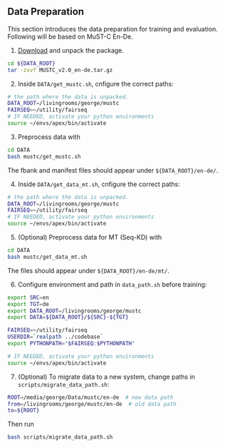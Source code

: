 ## Data Preparation
This section introduces the data preparation for training and evaluation. Following will be based on MuST-C En-De.

1. [Download](https://ict.fbk.eu/must-c/) and unpack the package.
```bash
cd ${DATA_ROOT}
tar -zxvf MUSTC_v2.0_en-de.tar.gz
```
2. Inside `DATA/get_mustc.sh`, cnfigure the correct paths:
```bash
# the path where the data is unpacked.
DATA_ROOT=/livingrooms/george/mustc
FAIRSEQ=~/utility/fairseq
# IF NEEDED, activate your python environments
source ~/envs/apex/bin/activate
```
3. Preprocess data with
```bash
cd DATA
bash mustc/get_mustc.sh
```
The fbank and manifest files should appear under `${DATA_ROOT}/en-de/`.

4. Inside `DATA/get_data_mt.sh`, cnfigure the correct paths:
```bash
# the path where the data is unpacked.
DATA_ROOT=/livingrooms/george/mustc
FAIRSEQ=~/utility/fairseq
# IF NEEDED, activate your python environments
source ~/envs/apex/bin/activate
```
5. (Optional) Preprocess data for MT (Seq-KD) with
```bash
cd DATA
bash mustc/get_data_mt.sh
```
The files should appear under `${DATA_ROOT}/en-de/mt/`.

6. Configure environment and path in `data_path.sh` before training:
```bash
export SRC=en
export TGT=de
export DATA_ROOT=/livingrooms/george/mustc
export DATA=${DATA_ROOT}/${SRC}-${TGT}

FAIRSEQ=~/utility/fairseq
USERDIR=`realpath ../codebase`
export PYTHONPATH="$FAIRSEQ:$PYTHONPATH"

# IF NEEDED, activate your python environments
source ~/envs/apex/bin/activate
```

7. (Optional) To migrate data to a new system, change paths in `scripts/migrate_data_path.sh`:
```bash
ROOT=/media/george/Data/mustc/en-de  # new data path
from=/livingrooms/george/mustc/en-de  # old data path
to=${ROOT}
```
Then run
```bash
bash scripts/migrate_data_path.sh
```